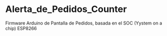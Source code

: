 # Alerta_de_Pedidos_Counter
Firmware Arduino de Pantalla de Pedidos, basada en el SOC (Yystem on a chip) ESP8266
